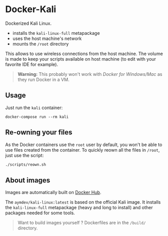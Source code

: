 # Docker-Kali

Dockerized Kali Linux.

 - installs the `kali-linux-full` metapackage
 - uses the host machine's network
 - mounts the `/root` directory

This allows to use wireless connections from the host machine.
The volume is made to keep your scripts available on host machine (to edit with your favorite IDE for example).

>**Warning:** This probably won't work with *Docker for Windows/Mac* as they run Docker in a VM.


## Usage

Just run the `kali` container:
```shell
docker-compose run --rm kali
```

## Re-owning your files
As the Docker containers use the `root` user by default, you won't be able to use files created from the container. To quickly reown all the files in `/root`, just use the script:
```sh
./scripts/reown.sh
```

## About images
Images are automatically built on [Docker Hub](https://hub.docker.com/repository/docker/aymdev/kali-linux).

The `aymdev/kali-linux:latest` is based on the official Kali image.
It installs the `kali-linux-full` metapackage (heavy and long to install) and other packages needed for some tools.

>Want to build images yourself ? Dockerfiles are in the `/build/` directory.